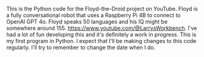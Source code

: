 This is the Python code for the Floyd-the-Droid project on YouTube. Floyd is a fully conversational robot that uses a Raspberry Pi 4B to connect to OpenAI GPT 4o.
Floyd speaks 50 languages and his IQ might be somewhere around 155. https://www.youtube.com/@LarrysWorkbench.
I've had a lot of fun developing this and it's definitely a work in progress. This is my first program in Python.
I expect that I'll be making changes to this code regularly. I'll try to remember to change the date when I do.
